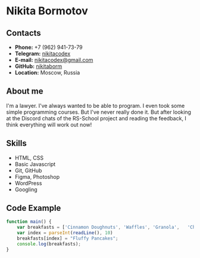 # Nikita Bormotov

## Contacts

* **Phone:** +7 (962) 941-73-79
* **Telegram:** [nikitacodex](https://t.me/nikitacodex)
* **E-mail:** nikitacodex@gmail.com
* **GitHub:**  [nikitaborm](https://github.com/nikitaborm)
* **Location:** Moscow, Russia

## About me

I'm a lawyer.
I've always wanted to be able to program. I even took some simple programming courses. But I've never really done it.
But after looking at the Discord chats of the RS-School project and reading the feedback, I think everything will work out now!

## Skills

* HTML, CSS
* Basic Javascript
* Git, GitHub
* Figma, Photoshop
* WordPress
* Googling

## Code Example

```javascript
function main() { 
    var breakfasts = ['Cinnamon Doughnuts', 'Waffles', 'Granola', 	'Chorizo Burrito', 'French Toast']; 
    var index = parseInt(readLine(), 10) 
    breakfasts[index] = "Fluffy Pancakes";
    console.log(breakfasts); 
}
```